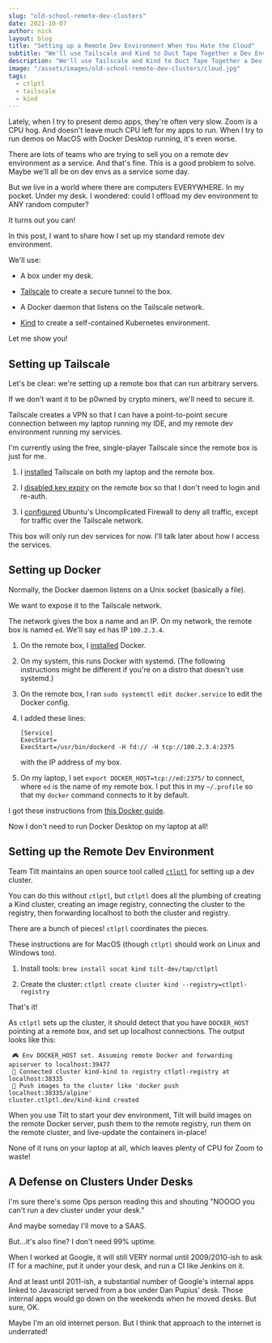 ```yaml
---
slug: "old-school-remote-dev-clusters"
date: 2021-10-07
author: nick
layout: blog
title: "Setting up a Remote Dev Environment When You Hate the Cloud"
subtitle: "We'll use Tailscale and Kind to Duct Tape Together a Dev Env"
description: "We'll use Tailscale and Kind to Duct Tape Together a Dev Env"
image: "/assets/images/old-school-remote-dev-clusters/cloud.jpg"
tags:
  - ctlptl
  - tailscale
  - kind
---
```


Lately, when I try to present demo apps, they're often very slow. 
Zoom is a CPU hog. And doesn't leave much CPU left for my apps to run.
When I try to run demos on MacOS with Docker Desktop running, it's even
worse.

There are lots of teams who are trying to sell you on a remote
dev environment as a service. And that's fine. This is a good problem
to solve. Maybe we'll all be on dev envs as a service some day.

But we live in a world where there are computers EVERYWHERE.  In my
pocket. Under my desk. I wondered: could I offload my dev environment to ANY
random computer?

It turns out you can!

In this post, I want to share how I set up my standard remote dev environment.

We'll use:

- A box under my desk.

- [Tailscale](https://tailscale.com/) to create a secure tunnel to the box.

- A Docker daemon that listens on the Tailscale network.

- [Kind](https://kind.sigs.k8s.io/) to create a self-contained Kubernetes environment.

Let me show you!

## Setting up Tailscale

Let's be clear: we're setting up a remote box that can run arbitrary servers.

If we don't want it to be p0wned by crypto miners, we'll need to secure it.

Tailscale creates a VPN so that I can have a
point-to-point secure connection between my laptop running my IDE, and my
remote dev environment running my services.

I'm currently using the free, single-player Tailscale since the remote box is
just for me.

1. I [installed](https://tailscale.com/download) Tailscale on both my laptop and
   the remote box.

1. I [disabled key expiry](https://tailscale.com/kb/1028/key-expiry/) on the
   remote box so that I don't need to login and re-auth.
   
1. I [configured](https://tailscale.com/kb/1077/secure-server-ubuntu-18-04/)
   Ubuntu's Uncomplicated Firewall to deny all traffic, except for traffic over
   the Tailscale network.
   
This box will only run dev services for now. I'll talk later about how
I access the services.

## Setting up Docker

Normally, the Docker daemon listens on a Unix socket (basically a file).

We want to expose it to the Tailscale network. 

The network gives the box a name and an IP. On my network, the remote box is
named `ed`. We'll say `ed` has IP `100.2.3.4`.

1. On the remote box, I [installed](https://docs.docker.com/engine/install/) Docker.

1. On my system, this runs Docker with systemd. (The following instructions
   might be different if you're on a distro that doesn't use systemd.)
   
1. On the remote box, I ran `sudo systemctl edit docker.service` to edit the Docker config.

1. I added these lines:

    ```
    [Service]
    ExecStart=
    ExecStart=/usr/bin/dockerd -H fd:// -H tcp://100.2.3.4:2375
    ```

    with the IP address of my box.

1. On my laptop, I set `export DOCKER_HOST=tcp://ed:2375/` to connect, where `ed`
   is the name of my remote box. I put this in my `~/.profile` so that my
   `docker` command connects to it by default.

I got these instructions from [this Docker
guide](https://docs.docker.com/engine/install/linux-postinstall/#configure-where-the-docker-daemon-listens-for-connections).

Now I don't need to run Docker Desktop on my laptop at all!

## Setting up the Remote Dev Environment

Team Tilt maintains an open source tool called [`ctlptl`](https://github.com/tilt-dev/ctlptl/) for setting up a dev cluster.

You can do this without `ctlptl`, but `ctlptl` does all the plumbing of creating
a Kind cluster, creating an image registry, connecting the cluster to the
registry, then forwarding localhost to both the cluster and registry.

There are a bunch of pieces! `ctlptl` coordinates the pieces.

These instructions are for MacOS (though `ctlptl` should work on Linux and Windows too).

1. Install tools: `brew install socat kind tilt-dev/tap/ctlptl`

2. Create the cluster: `ctlptl create cluster kind --registry=ctlptl-registry`

That's it!

As `ctlptl` sets up the cluster, it should detect that you have `DOCKER_HOST`
pointing at a remote box, and set up localhost connections. The output looks like this:

```
 🎮 Env DOCKER_HOST set. Assuming remote Docker and forwarding apiserver to localhost:39477
 🔌 Connected cluster kind-kind to registry ctlptl-registry at localhost:38335
 👐 Push images to the cluster like 'docker push localhost:38335/alpine'
cluster.ctlptl.dev/kind-kind created
```

When you use Tilt to start your dev environment, Tilt will build images
on the remote Docker server, push them to the remote registry, run them
on the remote cluster, and live-update the containers in-place! 

None of it runs on your laptop at all, which leaves plenty of CPU for Zoom to
waste!

## A Defense on Clusters Under Desks

I'm sure there's some Ops person reading this and shouting "NOOOO you can't run
a dev cluster under your desk."

And maybe someday I'll move to a SAAS.

But...it's also fine? I don't need 99% uptime.

When I worked at Google, it will still VERY normal until 2009/2010-ish to
ask IT for a machine, put it under your desk, and run a CI like Jenkins on it.

And at least until 2011-ish, a substantial number of Google's internal
apps linked to Javascript served from a box under Dan Pupius' desk. Those internal
apps would go down on the weekends when he moved desks. But sure, OK.

Maybe I'm an old internet person. But I think that approach to the internet is
underrated!

